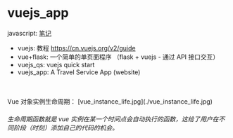 # vuejs_app

javascript: [笔记](https://github.com/hengzZ/Learning/blob/master/LearnJS/readme.md)

* vuejs: 教程 https://cn.vuejs.org/v2/guide
* vue+flask: 一个简单的单页面程序 （flask + vuejs - 通过 API 接口交互）
* vuejs_qs: vuejs quick start
* vuejs_app: A Travel Service App (website)

<br>
<br>
Vue 对象实例生命周期： [vue_instance_life.jpg](./vue_instance_life.jpg)

###### 生命周期函数就是 vue 实例在某一个时间点会自动执行的函数，这给了用户在不同阶段（时刻）添加自己的代码的机会。
